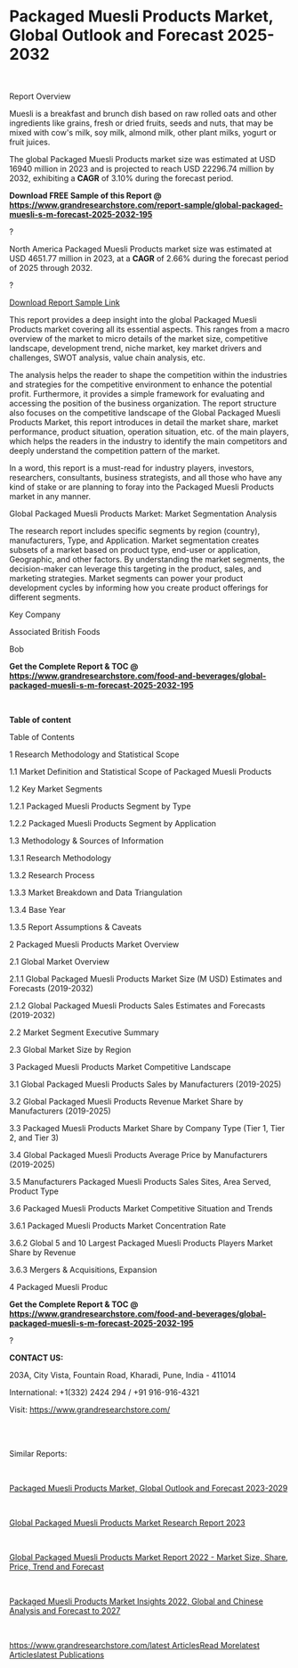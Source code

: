 <h1>Packaged Muesli Products Market, Global Outlook and Forecast 2025-2032</h1><br/><p>Report Overview</p>
 
 
 
 <p>Muesli is a breakfast and brunch dish based on raw rolled oats and other ingredients like grains, fresh or dried fruits, seeds and nuts, that may be mixed with cow&#39;s milk, soy milk, almond milk, other plant milks, yogurt or fruit juices.</p>
 
 
 
 <p>The global Packaged Muesli Products market size was estimated at USD 16940 million in 2023 and is projected to reach USD 22296.74 million by 2032, exhibiting a <strong>CAGR</strong> of 3.10% during the forecast period.</p>
 
 
 
 <div><b>Download FREE Sample of this Report @ <a href="https://www.grandresearchstore.com/report-sample/global-packaged-muesli-s-m-forecast-2025-2032-195">https://www.grandresearchstore.com/report-sample/global-packaged-muesli-s-m-forecast-2025-2032-195</a></b></div>
 
 
 
 <p>? </p>
 
 
 
 <p>North America Packaged Muesli Products market size was estimated at USD 4651.77 million in 2023, at a <strong>CAGR</strong> of 2.66% during the forecast period of 2025 through 2032.</p>
 
 
 
 <p>? </p>
 
 
 
 <p><a href="https://www.grandresearchstore.com/mr-admin/report-sample/global-packaged-muesli-s-m-forecast-2025-2032-195">Download Report Sample Link</a></p>
 
 
 
 <p>This report provides a deep insight into the global Packaged Muesli Products market covering all its essential aspects. This ranges from a macro overview of the market to micro details of the market size, competitive landscape, development trend, niche market, key market drivers and challenges, SWOT analysis, value chain analysis, etc.</p>
 
 
 
 <p>The analysis helps the reader to shape the competition within the industries and strategies for the competitive environment to enhance the potential profit. Furthermore, it provides a simple framework for evaluating and accessing the position of the business organization. The report structure also focuses on the competitive landscape of the Global Packaged Muesli Products Market, this report introduces in detail the market share, market performance, product situation, operation situation, etc. of the main players, which helps the readers in the industry to identify the main competitors and deeply understand the competition pattern of the market.</p>
 
 
 
 <p>In a word, this report is a must-read for industry players, investors, researchers, consultants, business strategists, and all those who have any kind of stake or are planning to foray into the Packaged Muesli Products market in any manner.</p>
 
 
 
 <p>Global Packaged Muesli Products Market: Market Segmentation Analysis</p>
 
 
 
 <p>The research report includes specific segments by region (country), manufacturers, Type, and Application. Market segmentation creates subsets of a market based on product type, end-user or application, Geographic, and other factors. By understanding the market segments, the decision-maker can leverage this targeting in the product, sales, and marketing strategies. Market segments can power your product development cycles by informing how you create product offerings for different segments.</p>
 
 
 
 <p>Key Company</p>
 
 
 
 <p>Associated British Foods</p>
 
 
 
 <p>Bob</p>
 
 
 
 <div><b>Get the Complete Report & TOC @ <a href="https://www.grandresearchstore.com/food-and-beverages/global-packaged-muesli-s-m-forecast-2025-2032-195">https://www.grandresearchstore.com/food-and-beverages/global-packaged-muesli-s-m-forecast-2025-2032-195</a></b></div>
 
 
 
 <p><br />
 
 <b>Table of content</b></p>
 
 
 
 <p>Table of Contents<br />
 
 1 Research Methodology and Statistical Scope<br />
 
 1.1 Market Definition and Statistical Scope of Packaged Muesli Products<br />
 
 1.2 Key Market Segments<br />
 
 1.2.1 Packaged Muesli Products Segment by Type<br />
 
 1.2.2 Packaged Muesli Products Segment by Application<br />
 
 1.3 Methodology & Sources of Information<br />
 
 1.3.1 Research Methodology<br />
 
 1.3.2 Research Process<br />
 
 1.3.3 Market Breakdown and Data Triangulation<br />
 
 1.3.4 Base Year<br />
 
 1.3.5 Report Assumptions & Caveats<br />
 
 2 Packaged Muesli Products Market Overview<br />
 
 2.1 Global Market Overview<br />
 
 2.1.1 Global Packaged Muesli Products Market Size (M USD) Estimates and Forecasts (2019-2032)<br />
 
 2.1.2 Global Packaged Muesli Products Sales Estimates and Forecasts (2019-2032)<br />
 
 2.2 Market Segment Executive Summary<br />
 
 2.3 Global Market Size by Region<br />
 
 3 Packaged Muesli Products Market Competitive Landscape<br />
 
 3.1 Global Packaged Muesli Products Sales by Manufacturers (2019-2025)<br />
 
 3.2 Global Packaged Muesli Products Revenue Market Share by Manufacturers (2019-2025)<br />
 
 3.3 Packaged Muesli Products Market Share by Company Type (Tier 1, Tier 2, and Tier 3)<br />
 
 3.4 Global Packaged Muesli Products Average Price by Manufacturers (2019-2025)<br />
 
 3.5 Manufacturers Packaged Muesli Products Sales Sites, Area Served, Product Type<br />
 
 3.6 Packaged Muesli Products Market Competitive Situation and Trends<br />
 
 3.6.1 Packaged Muesli Products Market Concentration Rate<br />
 
 3.6.2 Global 5 and 10 Largest Packaged Muesli Products Players Market Share by Revenue<br />
 
 3.6.3 Mergers & Acquisitions, Expansion<br />
 
 4 Packaged Muesli Produc</p>
 
 
 
 <div><b>Get the Complete Report & TOC @ <a href="https://www.grandresearchstore.com/food-and-beverages/global-packaged-muesli-s-m-forecast-2025-2032-195">https://www.grandresearchstore.com/food-and-beverages/global-packaged-muesli-s-m-forecast-2025-2032-195</a></b></div>
 
 
 
 <p>? </p>
 
 
 
 <p><b>CONTACT US:</b><br />
 
 203A, City Vista, Fountain Road, Kharadi, Pune, India - 411014<br />
 
 International: +1(332) 2424 294 / +91 916-916-4321<br />
 
 Visit: <a href="https://www.grandresearchstore.com/">https://www.grandresearchstore.com/</a><br />
 
 <br />
 
 <br />
 
 Similar Reports:<br />
 
 <br />
 
 <a href="https://www.grandresearchstore.com/food-and-beverages/global-packaged-muesli-s-forecast-2023-2029-223">Packaged Muesli Products Market, Global Outlook and Forecast 2023-2029</a><br />
 
 <br />
 
 <a href="https://www.grandresearchstore.com/food-and-beverages/global-packaged-muesli-s-2023-754">Global Packaged Muesli Products Market Research Report 2023</a><br />
 
 <br />
 
 <a href="https://www.grandresearchstore.com/food-and-beverages/global-packaged-muesli-s-2022-729">Global Packaged Muesli Products Market Report 2022 - Market Size, Share, Price, Trend and Forecast</a><br />
 
 <br />
 
 <a href="https://www.grandresearchstore.com/food-and-beverages/global-packaged-muesli-s-2022-2027-352">Packaged Muesli Products Market Insights 2022, Global and Chinese Analysis and Forecast to 2027</a><br />
 
 <br />
 
 <a href="https://gyeongbokgung.com">https://www.grandresearchstore.com/</a><a href="https://hallyeomaritime.com">latest Articles</a><a href="https://jingwansa.com">Read More</a><a href="https://nguoiviet.jp/">latest Articles</a><a href="https://www.intelmarketresearch.com/">latest Publications</a></p>
